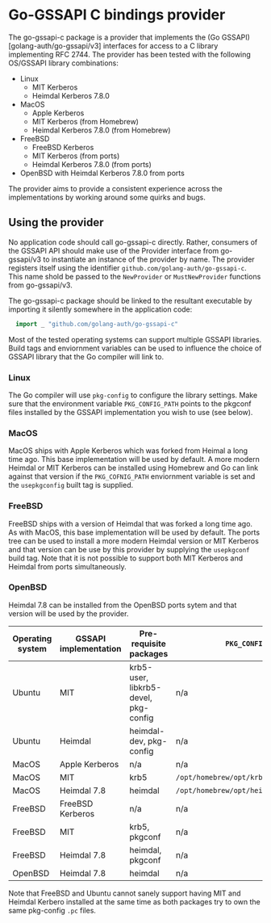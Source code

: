 # Go-GSSAPI C bindings provider

The go-gssapi-c package is a provider that implements the (Go GSSAPI)[golang-auth/go-gssapi/v3] interfaces for access to a C library implementing RFC 2744.
The provider has been tested with the following OS/GSSAPI library combinations:
 * Linux
    * MIT Kerberos
    * Heimdal Kerberos 7.8.0
 * MacOS
    * Apple Kerberos
    * MIT Kerberos (from Homebrew)
    * Heimdal Kerberos 7.8.0 (from Homebrew)
 * FreeBSD
    * FreeBSD Kerberos
    * MIT Kerberos (from ports)
    * Heimdal Kerberos 7.8.0 (from ports)
 * OpenBSD with Heimdal Kerberos 7.8.0 from ports

The provider aims to provide a consistent experience across the implementations by working around some quirks and bugs.


## Using the provider

No application code should call go-gssapi-c directly.  Rather, consumers of the GSSAPI API should make use of
the Provider interface from go-gssapi/v3 to instantiate an instance of the provider by name.  The provider registers itself using the identifier
`github.com/golang-auth/go-gssapi-c`.  This name shold be passed to the `NewProvider` or `MustNewProvider` functions from go-gssapi/v3.

The go-gssapi-c package should be linked to the resultant executable by importing it silently somewhere in the application code:

```go
  import _ "github.com/golang-auth/go-gssapi-c"
```

Most of the tested operating systems can support multiple GSSAPI libraries.  Build tags and enviornment variables can be used to influence
the choice of GSSAPI library that the Go compiler will link to.

### Linux

The Go compiler will use `pkg-config` to configure the library settings.  Make sure that the environment variable `PKG_CONFIG_PATH` points to the pkgconf
files installed by the GSSAPI implementation you wish to use (see below).

### MacOS

MacOS ships with Apple Kerberos which was forked from Heimal a long time ago.  This base implementation will be used by default.  A more modern
Heimdal or MIT Kerberos can be installed using Homebrew and Go can link against that version if the `PKG_COFNIG_PATH` enviornment variable is set
and the `usepkgconfig` built tag is supplied.

### FreeBSD

FreeBSD ships with a version of Heimdal that was forked a long time ago.  As with MacOS, this base implementation will be used by default.
The ports tree can be used to install a more modern Heimdal version or MIT Kerberos and that version can be use by this provider by
supplying the `usepkgconf` build tag.  Note that it is not possible to support both MIT Kerberos and Heimdal from ports simultaneously.

### OpenBSD

Heimdal 7.8 can be installed from the OpenBSD ports sytem and that version will be used by the provider.


| Operating system | GSSAPI implementation  | Pre-requisite packages | `PKG_CONFIG_PATH` | Build tags |
| ---------------  | ---------------------- | ---------------------- | ----------------- | ---------- |
| Ubuntu           | MIT                    | krb5-user, libkrb5-devel, pkg-config |  n/a   | n/a     |
| Ubuntu           | Heimdal                | heimdal-dev, pkg-config | n/a              | n/a        |
| MacOS            | Apple Kerberos         | n/a                     | n/a              | n/a        |
| MacOS            | MIT                    | krb5                    | `/opt/homebrew/opt/krb5/lib/pkgconfig` | `usepkgconfig` |
| MacOS            | Heimdal 7.8            | heimdal                 | `/opt/homebrew/opt/heimdal/lib/pkgconfig` | `usepkgconfig` |
| FreeBSD          | FreeBSD Kerberos       | n/a                     | n/a				 | n/a        |
| FreeBSD          | MIT                    | krb5, pkgconf           | n/a 			 | `usepkgconfig`       |
| FreeBSD          | Heimdal 7.8            | heimdal, pkgconf        | n/a 			 | `usepkgconfig`        |
| OpenBSD          | Heimdal 7.8            | heimdal                 | n/a              | n/a        |

Note that FreeBSD and Ubuntu cannot sanely support having MIT and Heimdal Kerbero installed at the same time as
both packages try to own the same pkg-config `.pc` files.

